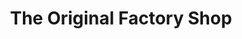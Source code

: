 ---
title: "The Original Factory Shop"
url: /felixstowe/the-original-factory-shop/
shop: Kramladen
---